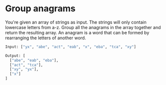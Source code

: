 # Group anagrams

You're given an array of strings as input. The strings will only contain lowercase letters from a-z. Group all the anagrams in the array together and return the resulting array. An anagram is a word that can be formed by rearranging the letters of another word.

```sh
Input: ["yx", "abe", "act", "eab", "x", "eba", "tca", "xy"]

Output: [
  ["abe", "eab", "eba"],
  ["act", "tca"],
  ["xy", "yx"],
  ["x"]
]
```
